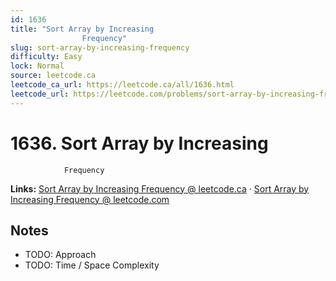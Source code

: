 ```yaml
--- 
id: 1636
title: "Sort Array by Increasing
                Frequency"
slug: sort-array-by-increasing-frequency
difficulty: Easy
lock: Normal
source: leetcode.ca
leetcode_ca_url: https://leetcode.ca/all/1636.html
leetcode_url: https://leetcode.com/problems/sort-array-by-increasing-frequency/
---
```


# 1636. Sort Array by Increasing
                Frequency

**Links:** [Sort Array by Increasing
                Frequency @ leetcode.ca](https://leetcode.ca/all/1636.html) · [Sort Array by Increasing
                Frequency @ leetcode.com](https://leetcode.com/problems/sort-array-by-increasing-frequency/)

## Notes
- TODO: Approach
- TODO: Time / Space Complexity
